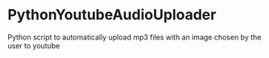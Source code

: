 # PythonYoutubeAudioUploader
Python script to automatically upload mp3 files with an image chosen by the user to youtube
